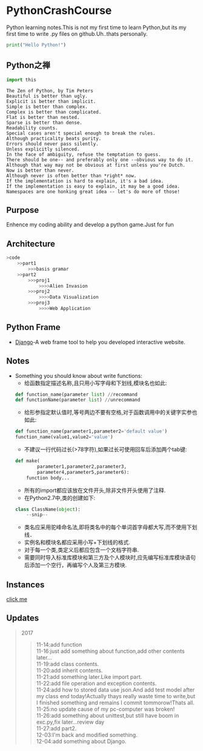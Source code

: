 # PythonCrashCourse

Python learning notes.This is not my first time to learn Python,but its my first time to write .py files on github.Uh..thats personally.

```Python
print("Hello Python!")

```
## Python之禅
```Python
import this
```
    The Zen of Python, by Tim Peters
    Beautiful is better than ugly.
    Explicit is better than implicit.
    Simple is better than complex.
    Complex is better than complicated.
    Flat is better than nested.
    Sparse is better than dense.
    Readability counts.
    Special cases aren't special enough to break the rules.
    Although practicality beats purity.
    Errors should never pass silently.
    Unless explicitly silenced.
    In the face of ambiguity, refuse the temptation to guess.
    There should be one-- and preferably only one --obvious way to do it.
    Although that way may not be obvious at first unless you're Dutch.
    Now is better than never.
    Although never is often better than *right* now.
    If the implementation is hard to explain, it's a bad idea.
    If the implementation is easy to explain, it may be a good idea.
    Namespaces are one honking great idea -- let's do more of those!

## Purpose
Enhence my coding ability and develop a python game.Just for fun

## Architecture
```Python
>code
    >>part1
        >>>basis gramar
    >>part2
        >>>proj1
            >>>>Alien Invasion
        >>>proj2
            >>>>Data Visualization
        >>>proj3
            >>>>Web Application
```

## Python Frame
* [Django](https://www.djangoproject.com/)-A web frame tool to help you developed interactive website.

## Notes
* Something you should know about write functions:
    * 给函数指定描述名称,且只用小写字母和下划线,模块名也如此:
    ```Python
    def function_name(parameter list) //recommand
    def functionName(parameter list) //unrecommand
    ```
    * 给形参指定默认值时,等号两边不要有空格,对于函数调用中的关键字实参也如此:
    ```Python
    def function_name(parameter1,parameter2='default value')
    function_name(value1,value2='value')
    ```
    * 不建议一行代码过长(>78字符),如果过长可使用回车后添加两个tab键:
    ```Python
    def make(
            parameter1,parameter2,parameter3,
            parameter4,parameter5,parameter6):
        function body... 
    ```
    * 所有的import都应该放在文件开头,除非文件开头使用了注释.
    * 在Python2.7中,类的创建如下:
    ```Python
    class ClassName(object):
        --snip--
    ```
    * 类名应采用驼峰命名法,即将类名中的每个单词首字母都大写,而不使用下划线．
    * 实例名和模块名都应采用小写+下划线的格式.
    * 对于每一个类,类定义后都应包含一个文档字符串.
    * 需要同时导入标准库模块和第三方及个人模块时,应先编写标准库模块语句后添加一个空行，再编写个人及第三方模块.


## Instances
[click me](https://github.com/i0Ek3/PythonCrashCourse/tree/master/code/part1)


## Updates
>2017
>>11-14:add function<br>
>>11-16:just add something about function,add other contents later...<br>
>>11-19:add class contents.<br>
>>11-20:add inherit contents.<br>
>>11-21:add something later.Like import part.<br>
>>11-22:add file operation and exception contents.<br>
>>11-24:add how to stored data use json.And add test model after my class end today!Actually thays really waste time to write,but I finished something and remains I commit tommorow!Thats all.<br>
>>11-25:no update cause of my pc-computer was broken!<br>
>>11-26:add something about unittest,but still have boom in exc.py,fix later...review day<br>
>>11-27:add part2.<br>
>>12-03:I'm back and modified something.<br>
>>12-04:add something about Django.<br>
